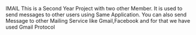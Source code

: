 IMAIL
This is a Second Year Project with two other Member. It is used to send messages to other users using Same Application. You can also send Message to other Mailing Service like Gmail,Facebook and for that we have used Gmail Protocol
